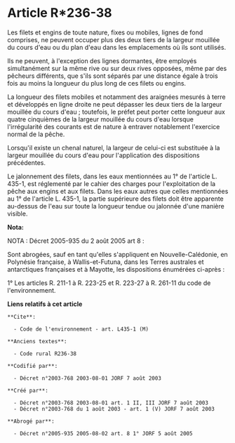 # Article R*236-38

Les filets et engins de toute nature, fixes ou mobiles, lignes de fond comprises, ne peuvent occuper plus des deux tiers de
la largeur mouillée du cours d'eau ou du plan d'eau dans les emplacements où ils sont utilisés.

Ils ne peuvent, à l'exception des lignes dormantes, être employés simultanément sur la même rive ou sur deux rives opposées,
même par des pêcheurs différents, que s'ils sont séparés par une distance égale à trois fois au moins la longueur du plus
long de ces filets ou engins.

La longueur des filets mobiles et notamment des araignées mesurés à terre et développés en ligne droite ne peut dépasser les
deux tiers de la largeur mouillée du cours d'eau ; toutefois, le préfet peut porter cette longueur aux quatre cinquièmes de
la largeur mouillée du cours d'eau lorsque l'irrégularité des courants est de nature à entraver notablement l'exercice normal
de la pêche.

Lorsqu'il existe un chenal naturel, la largeur de celui-ci est substituée à la largeur mouillée du cours d'eau pour
l'application des dispositions précédentes.

Le jalonnement des filets, dans les eaux mentionnées au 1° de l'article L. 435-1, est réglementé par le cahier des charges
pour l'exploitation de la pêche aux engins et aux filets. Dans les eaux autres que celles mentionnées au 1° de l'article L.
435-1, la partie supérieure des filets doit être apparente au-dessus de l'eau sur toute la longueur tendue ou jalonnée d'une
manière visible.

**Nota:**

NOTA : Décret 2005-935 du 2 août 2005 art 8 :

Sont abrogées, sauf en tant qu'elles s'appliquent en Nouvelle-Calédonie, en Polynésie française, à Wallis-et-Futuna, dans les
Terres australes et antarctiques françaises et à Mayotte, les dispositions énumérées ci-après :

1° Les articles R. 211-1 à R. 223-25 et R. 223-27 à R. 261-11 du code de l'environnement.

**Liens relatifs à cet article**

	**Cite**:

	  - Code de l'environnement - art. L435-1 (M)

	**Anciens textes**:

	  - Code rural R236-38

	**Codifié par**:

	  - Décret n°2003-768 2003-08-01 JORF 7 août 2003

	**Créé par**:

	  - Décret n°2003-768 2003-08-01 art. 1 II, III JORF 7 août 2003
	  - Décret n°2003-768 du 1 août 2003 - art. 1 (V) JORF 7 août 2003

	**Abrogé par**:

	  - Décret n°2005-935 2005-08-02 art. 8 1° JORF 5 août 2005
